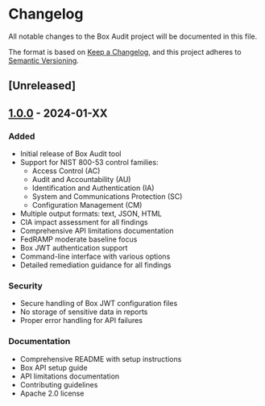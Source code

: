 # Changelog

All notable changes to the Box Audit project will be documented in this file.

The format is based on [Keep a Changelog](https://keepachangelog.com/en/1.0.0/),
and this project adheres to [Semantic Versioning](https://semver.org/spec/v2.0.0.html).

## [Unreleased]

## [1.0.0] - 2024-01-XX

### Added
- Initial release of Box Audit tool
- Support for NIST 800-53 control families:
  - Access Control (AC)
  - Audit and Accountability (AU)
  - Identification and Authentication (IA)
  - System and Communications Protection (SC)
  - Configuration Management (CM)
- Multiple output formats: text, JSON, HTML
- CIA impact assessment for all findings
- Comprehensive API limitations documentation
- FedRAMP moderate baseline focus
- Box JWT authentication support
- Command-line interface with various options
- Detailed remediation guidance for all findings

### Security
- Secure handling of Box JWT configuration files
- No storage of sensitive data in reports
- Proper error handling for API failures

### Documentation
- Comprehensive README with setup instructions
- Box API setup guide
- API limitations documentation
- Contributing guidelines
- Apache 2.0 license

[1.0.0]: https://github.com/hackidle/box-audit/releases/tag/v1.0.0